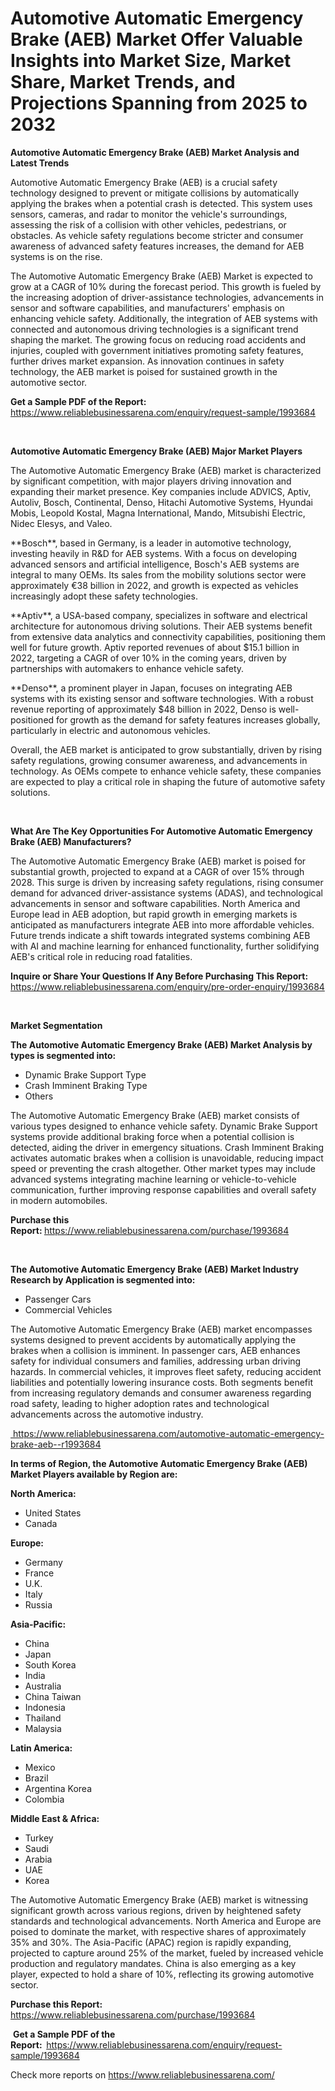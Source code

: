 <p><h1>Automotive Automatic Emergency Brake (AEB) Market Offer Valuable Insights into Market Size, Market Share, Market Trends, and Projections Spanning from 2025 to 2032</h1></p><p><strong>Automotive Automatic Emergency Brake (AEB) Market Analysis and Latest Trends</strong></p>
<p><p>Automotive Automatic Emergency Brake (AEB) is a crucial safety technology designed to prevent or mitigate collisions by automatically applying the brakes when a potential crash is detected. This system uses sensors, cameras, and radar to monitor the vehicle's surroundings, assessing the risk of a collision with other vehicles, pedestrians, or obstacles. As vehicle safety regulations become stricter and consumer awareness of advanced safety features increases, the demand for AEB systems is on the rise.</p><p>The Automotive Automatic Emergency Brake (AEB) Market is expected to grow at a CAGR of 10% during the forecast period. This growth is fueled by the increasing adoption of driver-assistance technologies, advancements in sensor and software capabilities, and manufacturers' emphasis on enhancing vehicle safety. Additionally, the integration of AEB systems with connected and autonomous driving technologies is a significant trend shaping the market. The growing focus on reducing road accidents and injuries, coupled with government initiatives promoting safety features, further drives market expansion. As innovation continues in safety technology, the AEB market is poised for sustained growth in the automotive sector.</p></p>
<p><strong>Get a Sample PDF of the Report:&nbsp;</strong> <a href="https://www.reliablebusinessarena.com/enquiry/request-sample/1993684?utm_campaign=3289&utm_medium=2&utm_source=Github&utm_content=ia&utm_term=29032025&utm_id=automotive-automatic-emergency-brake-aeb">https://www.reliablebusinessarena.com/enquiry/request-sample/1993684</a></p>
<p>&nbsp;</p>
<p><strong>Automotive Automatic Emergency Brake (AEB) Major Market Players</strong></p>
<p><p>The Automotive Automatic Emergency Brake (AEB) market is characterized by significant competition, with major players driving innovation and expanding their market presence. Key companies include ADVICS, Aptiv, Autoliv, Bosch, Continental, Denso, Hitachi Automotive Systems, Hyundai Mobis, Leopold Kostal, Magna International, Mando, Mitsubishi Electric, Nidec Elesys, and Valeo.</p><p>**Bosch**, based in Germany, is a leader in automotive technology, investing heavily in R&D for AEB systems. With a focus on developing advanced sensors and artificial intelligence, Bosch's AEB systems are integral to many OEMs. Its sales from the mobility solutions sector were approximately €38 billion in 2022, and growth is expected as vehicles increasingly adopt these safety technologies.</p><p>**Aptiv**, a USA-based company, specializes in software and electrical architecture for autonomous driving solutions. Their AEB systems benefit from extensive data analytics and connectivity capabilities, positioning them well for future growth. Aptiv reported revenues of about $15.1 billion in 2022, targeting a CAGR of over 10% in the coming years, driven by partnerships with automakers to enhance vehicle safety.</p><p>**Denso**, a prominent player in Japan, focuses on integrating AEB systems with its existing sensor and software technologies. With a robust revenue reporting of approximately $48 billion in 2022, Denso is well-positioned for growth as the demand for safety features increases globally, particularly in electric and autonomous vehicles.</p><p>Overall, the AEB market is anticipated to grow substantially, driven by rising safety regulations, growing consumer awareness, and advancements in technology. As OEMs compete to enhance vehicle safety, these companies are expected to play a critical role in shaping the future of automotive safety solutions.</p></p>
<p>&nbsp;</p>
<p><strong>What Are The Key Opportunities For Automotive Automatic Emergency Brake (AEB) Manufacturers?</strong></p>
<p><p>The Automotive Automatic Emergency Brake (AEB) market is poised for substantial growth, projected to expand at a CAGR of over 15% through 2028. This surge is driven by increasing safety regulations, rising consumer demand for advanced driver-assistance systems (ADAS), and technological advancements in sensor and software capabilities. North America and Europe lead in AEB adoption, but rapid growth in emerging markets is anticipated as manufacturers integrate AEB into more affordable vehicles. Future trends indicate a shift towards integrated systems combining AEB with AI and machine learning for enhanced functionality, further solidifying AEB's critical role in reducing road fatalities.</p></p>
<p><strong>Inquire or Share Your Questions If Any Before Purchasing This Report:</strong> <a href="https://www.reliablebusinessarena.com/enquiry/pre-order-enquiry/1993684?utm_campaign=3289&utm_medium=2&utm_source=Github&utm_content=ia&utm_term=29032025&utm_id=automotive-automatic-emergency-brake-aeb">https://www.reliablebusinessarena.com/enquiry/pre-order-enquiry/1993684</a></p>
<p>&nbsp;</p>
<p><strong>Market Segmentation</strong></p>
<p><strong>The Automotive Automatic Emergency Brake (AEB) Market Analysis by types is segmented into:</strong></p>
<p><ul><li>Dynamic Brake Support Type</li><li>Crash Imminent Braking Type</li><li>Others</li></ul></p>
<p><p>The Automotive Automatic Emergency Brake (AEB) market consists of various types designed to enhance vehicle safety. Dynamic Brake Support systems provide additional braking force when a potential collision is detected, aiding the driver in emergency situations. Crash Imminent Braking activates automatic brakes when a collision is unavoidable, reducing impact speed or preventing the crash altogether. Other market types may include advanced systems integrating machine learning or vehicle-to-vehicle communication, further improving response capabilities and overall safety in modern automobiles.</p></p>
<p><strong>Purchase this Report:&nbsp;</strong><a href="https://www.reliablebusinessarena.com/purchase/1993684?utm_campaign=3289&utm_medium=2&utm_source=Github&utm_content=ia&utm_term=29032025&utm_id=automotive-automatic-emergency-brake-aeb">https://www.reliablebusinessarena.com/purchase/1993684</a></p>
<p>&nbsp;</p>
<p><strong>The Automotive Automatic Emergency Brake (AEB) Market Industry Research by Application is segmented into:</strong></p>
<p><ul><li>Passenger Cars</li><li>Commercial Vehicles</li></ul></p>
<p><p>The Automotive Automatic Emergency Brake (AEB) market encompasses systems designed to prevent accidents by automatically applying the brakes when a collision is imminent. In passenger cars, AEB enhances safety for individual consumers and families, addressing urban driving hazards. In commercial vehicles, it improves fleet safety, reducing accident liabilities and potentially lowering insurance costs. Both segments benefit from increasing regulatory demands and consumer awareness regarding road safety, leading to higher adoption rates and technological advancements across the automotive industry.</p></p>
<p><a href="https://www.reliablebusinessarena.com/automotive-automatic-emergency-brake-aeb--r1993684?utm_campaign=3289&utm_medium=2&utm_source=Github&utm_content=ia&utm_term=29032025&utm_id=automotive-automatic-emergency-brake-aeb">&nbsp;https://www.reliablebusinessarena.com/automotive-automatic-emergency-brake-aeb--r1993684</a></p>
<p><strong>In terms of Region, the Automotive Automatic Emergency Brake (AEB) Market Players available by Region are:</strong></p>
<p>
    <p> <strong> North America: </strong>
        <ul>
            <li>United States</li>
            <li>Canada</li>
        </ul>
        </p> 
    <p> <strong> Europe: </strong>
        <ul>
            <li>Germany</li>
            <li>France</li>
            <li>U.K.</li>
            <li>Italy</li>
            <li>Russia</li>
        </ul>
        </p> 
    <p> <strong> Asia-Pacific: </strong>
        <ul>
            <li>China</li>
            <li>Japan</li>
            <li>South Korea</li>
            <li>India</li>
            <li>Australia</li>
            <li>China Taiwan</li>
            <li>Indonesia</li>
            <li>Thailand</li>
            <li>Malaysia</li>
        </ul>
        </p> 
    <p> <strong> Latin America: </strong>
        <ul>
            <li>Mexico</li>
            <li>Brazil</li>
            <li>Argentina Korea</li>
            <li>Colombia</li>
        </ul>
        </p> 
    <p> <strong> Middle East & Africa: </strong>
        <ul>
            <li>Turkey</li>
            <li>Saudi</li>
            <li>Arabia</li>
            <li>UAE</li>
            <li>Korea</li>
        </ul>
    </p>
    </p>
<p><p>The Automotive Automatic Emergency Brake (AEB) market is witnessing significant growth across various regions, driven by heightened safety standards and technological advancements. North America and Europe are poised to dominate the market, with respective shares of approximately 35% and 30%. The Asia-Pacific (APAC) region is rapidly expanding, projected to capture around 25% of the market, fueled by increased vehicle production and regulatory mandates. China is also emerging as a key player, expected to hold a share of 10%, reflecting its growing automotive sector.</p></p>
<p><strong>Purchase this Report: </strong><a href="https://www.reliablebusinessarena.com/purchase/1993684?utm_campaign=3289&utm_medium=2&utm_source=Github&utm_content=ia&utm_term=29032025&utm_id=automotive-automatic-emergency-brake-aeb">https://www.reliablebusinessarena.com/purchase/1993684</a></p>
<p>&nbsp;<strong>Get a Sample PDF of the Report:&nbsp;&nbsp;</strong><a href="https://www.reliablebusinessarena.com/enquiry/request-sample/1993684?utm_campaign=3289&utm_medium=2&utm_source=Github&utm_content=ia&utm_term=29032025&utm_id=automotive-automatic-emergency-brake-aeb">https://www.reliablebusinessarena.com/enquiry/request-sample/1993684</a></p>
<p><strong></strong></p>
<p>Check more reports on <a href="https://www.reliablebusinessarena.com/?utm_campaign=3289&utm_medium=2&utm_source=Github&utm_content=ia&utm_term=29032025&utm_id=automotive-automatic-emergency-brake-aeb">https://www.reliablebusinessarena.com/</a></p>